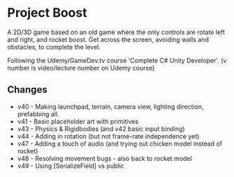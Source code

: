 # Project Boost

A 2D/3D game based on an old game where the only controls are rotate left and right, and rocket boost. Get across the screen, avoiding walls and obstacles, to complete the level.

Following the Udemy/GameDev.tv course 'Complete C# Unity Developer'. (v number is video/lecture number on Udemy course)
## Changes
* v40 - Making launchpad, terrain, camera view, lighting direction, prefabbing all.
* v41 - Basic placeholder art with primitives
* v43 - Physics & Rigidbodies (and v42 basic input binding)
* v44 - Adding in rotation (but not frame-rate independence yet)
* v47 - Adding a touch of audio (and trying out chicken model instead of rocket)
* v48 - Resolving movement bugs - also back to rocket model
* v49 - Using [SerializeField] vs public
